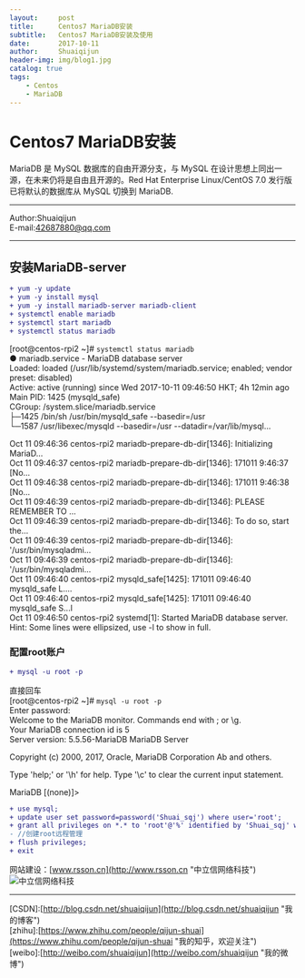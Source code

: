 ```yaml
---
layout:     post
title:      Centos7 MariaDB安装
subtitle:   Centos7 MariaDB安装及使用
date:       2017-10-11
author:     Shuaiqijun
header-img: img/blog1.jpg
catalog: true
tags:
    - Centos
    - MariaDB
---
```


Centos7 MariaDB安装
===========================
MariaDB 是 MySQL 数据库的自由开源分支，与 MySQL 在设计思想上同出一源，在未来仍将是自由且开源的。Red Hat Enterprise Linux/CentOS 7.0 发行版已将默认的数据库从 MySQL 切换到 MariaDB.  
******  
Author:Shuaiqijun  
E-mail:42687880@qq.com  
******  
## 安装MariaDB-server
```diff
+ yum -y update  
+ yum -y install mysql  
+ yum -y install mariadb-server mariadb-client  
+ systemctl enable mariadb  
+ systemctl start mariadb  
+ systemctl status mariadb  
```
[root@centos-rpi2 ~]# `systemctl status mariadb`  
● mariadb.service - MariaDB database server  
   Loaded: loaded (/usr/lib/systemd/system/mariadb.service; enabled; vendor preset: disabled)  
   Active: active (running) since Wed 2017-10-11 09:46:50 HKT; 4h 12min ago  
 Main PID: 1425 (mysqld_safe)  
   CGroup: /system.slice/mariadb.service  
           ├─1425 /bin/sh /usr/bin/mysqld_safe --basedir=/usr  
           └─1587 /usr/libexec/mysqld --basedir=/usr --datadir=/var/lib/mysql...  
  
Oct 11 09:46:36 centos-rpi2 mariadb-prepare-db-dir[1346]: Initializing MariaD...  
Oct 11 09:46:37 centos-rpi2 mariadb-prepare-db-dir[1346]: 171011  9:46:37 [No...  
Oct 11 09:46:38 centos-rpi2 mariadb-prepare-db-dir[1346]: 171011  9:46:38 [No...  
Oct 11 09:46:39 centos-rpi2 mariadb-prepare-db-dir[1346]: PLEASE REMEMBER TO ...  
Oct 11 09:46:39 centos-rpi2 mariadb-prepare-db-dir[1346]: To do so, start the...  
Oct 11 09:46:39 centos-rpi2 mariadb-prepare-db-dir[1346]: '/usr/bin/mysqladmi...  
Oct 11 09:46:39 centos-rpi2 mariadb-prepare-db-dir[1346]: '/usr/bin/mysqladmi...  
Oct 11 09:46:40 centos-rpi2 mysqld_safe[1425]: 171011 09:46:40 mysqld_safe L....  
Oct 11 09:46:40 centos-rpi2 mysqld_safe[1425]: 171011 09:46:40 mysqld_safe S...l  
Oct 11 09:46:50 centos-rpi2 systemd[1]: Started MariaDB database server.  
Hint: Some lines were ellipsized, use -l to show in full.  


### 配置root账户

```diff
+ mysql -u root -p
```  
直接回车   
[root@centos-rpi2 ~]# `mysql -u root -p`  
Enter password:   
Welcome to the MariaDB monitor.  Commands end with ; or \g.  
Your MariaDB connection id is 5  
Server version: 5.5.56-MariaDB MariaDB Server  
  
Copyright (c) 2000, 2017, Oracle, MariaDB Corporation Ab and others.    
  
Type 'help;' or '\h' for help. Type '\c' to clear the current input statement.  
  
MariaDB [(none)]>   
```diff  
+ use mysql;  
+ update user set password=password('Shuai_sqj') where user='root';  
+ grant all privileges on *.* to 'root'@'%' identified by 'Shuai_sqj' with grant option;  
- //创建root远程管理  
+ flush privileges;  
+ exit  
```  
  
  
网站建设：[www.rsson.cn](http://www.rsson.cn "中立信网络科技")  
![中立信网络科技][rsson-logo]  

--------------------------------
[CSDN]:[http://blog.csdn.net/shuaiqijun](http://blog.csdn.net/shuaiqijun "我的博客")  
[zhihu]:[https://www.zhihu.com/people/qijun-shuai](https://www.zhihu.com/people/qijun-shuai "我的知乎，欢迎关注")  
[weibo]:[http://weibo.com/shuaiqijun](http://weibo.com/shuaiqijun "我的微博")  
 

[rsson-logo]:http://www.rsson.cn/Templates/duomi/images/logo-1.png "中立信logo"
[baidu-logo]:http://www.baidu.com/img/bdlogo.gif "百度logo"  
[weibo-logo]:/img/weibo.png "点击图片进入我的微博"  
[csdn-logo]:/img/csdn.png "我的CSDN博客"  
[foryou]:https://github.com/shuaiqijun/ImageCache/raw/master/Logo/foryou.gif 

